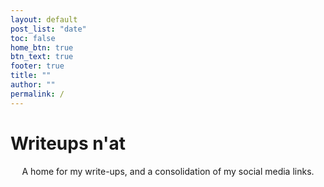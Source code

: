 ```yaml
---
layout: default
post_list: "date"
toc: false
home_btn: true
btn_text: true
footer: true
title: ""
author: ""
permalink: /
---
```


# Writeups n'at

<div style="text-align: center">
	A home for my write-ups, and a consolidation of my social media links.
	<!--- Hack the box script that wants to align to the left --->
	<!--- <script src="https://www.hackthebox.eu/badge/279144"></script> --->
	<br/><script src="https://tryhackme.com/badge/38736"></script><br/>
</div>